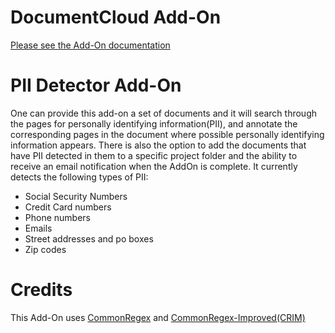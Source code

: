 # DocumentCloud Add-On

[Please see the Add-On documentation](https://github.com/MuckRock/documentcloud-hello-world-addon/wiki/)

# PII Detector Add-On

One can provide this add-on a set of documents and it will search through the pages for personally identifying information(PII), and annotate the corresponding pages in the document where possible personally identifying information appears. There is also the option to add the documents that have PII detected in them to a specific project folder and the ability to receive an email notification when the AddOn is complete. It currently detects the following types of PII:

- Social Security Numbers
- Credit Card numbers
- Phone numbers
- Emails 
- Street addresses and po boxes
- Zip codes

# Credits
This Add-On uses [CommonRegex](https://github.com/madisonmay/CommonRegex) and [CommonRegex-Improved(CRIM)](https://github.com/brootware/commonregex-improved)
